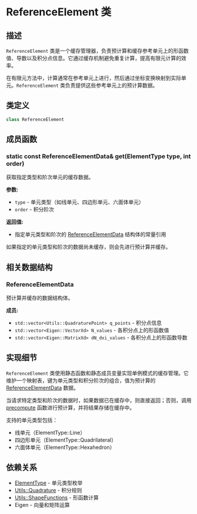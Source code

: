 # ReferenceElement 类

## 描述

`ReferenceElement` 类是一个缓存管理器，负责预计算和缓存参考单元上的形函数值、导数以及积分点信息。它通过缓存机制避免重复计算，提高有限元计算的效率。

在有限元方法中，计算通常在参考单元上进行，然后通过坐标变换映射到实际单元。`ReferenceElement` 类负责提供这些参考单元上的预计算数据。

## 类定义

```cpp
class ReferenceElement
```

## 成员函数

### static const ReferenceElementData& get(ElementType type, int order)

获取指定类型和阶次单元的缓存数据。

**参数:**
- `type` - 单元类型（如线单元、四边形单元、六面体单元）
- `order` - 积分阶次

**返回值:**
- 指定单元类型和阶次的 [ReferenceElementData](file:///E:/code/cpp/ETS_FEM_Kernel/fem/core/ReferenceElement.hpp#L18-L23) 结构体的常量引用

如果指定的单元类型和阶次的数据尚未缓存，则会先进行预计算并缓存。

## 相关数据结构

### ReferenceElementData

预计算并缓存的数据结构体。

**成员:**
- `std::vector<Utils::QuadraturePoint> q_points` - 积分点信息
- `std::vector<Eigen::VectorXd> N_values` - 各积分点上的形函数值
- `std::vector<Eigen::MatrixXd> dN_dxi_values` - 各积分点上的形函数导数

## 实现细节

`ReferenceElement` 类使用静态函数和静态成员变量实现单例模式的缓存管理。它维护一个映射表，键为单元类型和积分阶次的组合，值为预计算的 [ReferenceElementData](file:///E:/code/cpp/ETS_FEM_Kernel/fem/core/ReferenceElement.hpp#L18-L23) 数据。

当请求特定类型和阶次的数据时，如果数据已在缓存中，则直接返回；否则，调用 [precompute](file:///E:/code/cpp/ETS_FEM_Kernel/fem/core/ReferenceElement.hpp#L33-L59) 函数进行预计算，并将结果存储在缓存中。

支持的单元类型包括：
- 线单元（ElementType::Line）
- 四边形单元（ElementType::Quadrilateral）
- 六面体单元（ElementType::Hexahedron）

## 依赖关系

- [ElementType](file:///E:/code/cpp/ETS_FEM_Kernel/fem/mesh/Element.hpp#L12-L16) - 单元类型枚举
- [Utils::Quadrature](file:///E:/code/cpp/ETS_FEM_Kernel/utils/Quadrature.hpp#L15-L57) - 积分规则
- [Utils::ShapeFunctions](file:///E:/code/cpp/ETS_FEM_Kernel/utils/ShapeFunctions.hpp#L15-L71) - 形函数计算
- Eigen - 向量和矩阵运算